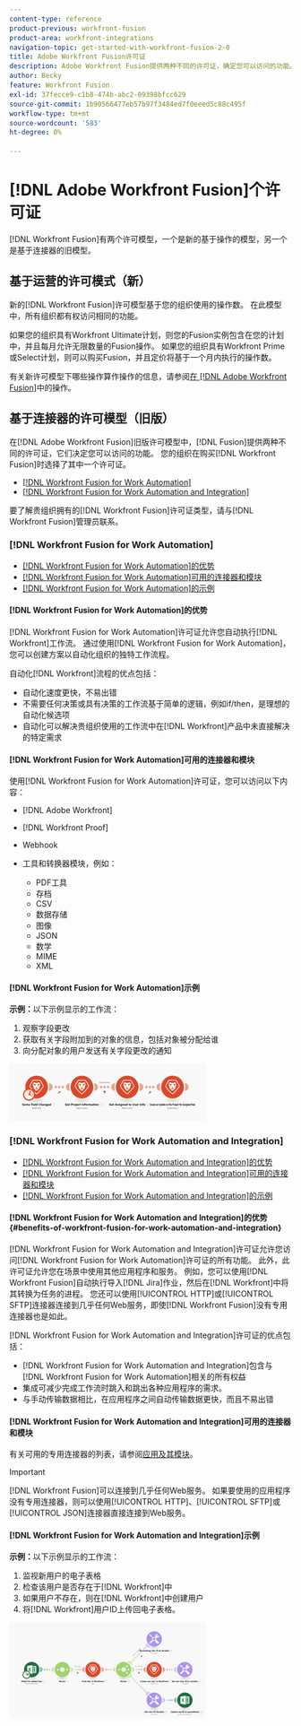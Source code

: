 ```yaml
---
content-type: reference
product-previous: workfront-fusion
product-area: workfront-integrations
navigation-topic: get-started-with-workfront-fusion-2-0
title: Adobe Workfront Fusion许可证
description: Adobe Workfront Fusion提供两种不同的许可证，确定您可以访问的功能。 您的组织在购买Workfront Fusion时选择了其中一个许可证。
author: Becky
feature: Workfront Fusion
exl-id: 37fecce9-c1b8-474b-abc2-09398bfcc629
source-git-commit: 1b90566477eb57b97f3484ed7f0eeed5c88c495f
workflow-type: tm+mt
source-wordcount: '583'
ht-degree: 0%

---
```


# [!DNL Adobe Workfront Fusion]个许可证

[!DNL Workfront Fusion]有两个许可模型，一个是新的基于操作的模型，另一个是基于连接器的旧模型。

## 基于运营的许可模式（新）

新的[!DNL Workfront Fusion]许可模型基于您的组织使用的操作数。 在此模型中，所有组织都有权访问相同的功能。

如果您的组织具有Workfront Ultimate计划，则您的Fusion实例包含在您的计划中，并且每月允许无限数量的Fusion操作。 如果您的组织具有Workfront Prime或Select计划，则可以购买Fusion，并且定价将基于一个月内执行的操作数。

有关新许可模型下哪些操作算作操作的信息，请参阅[在 [!DNL Adobe Workfront Fusion]](/help/quicksilver/workfront-fusion/get-started/operations-in-workfront-fusion.md)中的操作。

## 基于连接器的许可模型（旧版）

在[!DNL Adobe Workfront Fusion]旧版许可模型中，[!DNL Fusion]提供两种不同的许可证，它们决定您可以访问的功能。 您的组织在购买[!DNL Workfront Fusion]时选择了其中一个许可证。

* [[!DNL Workfront Fusion for Work Automation]](#workfront-fusion-for-work-automation)
* [[!DNL Workfront Fusion for Work Automation and Integration]](#workfront-fusion-for-work-automation-and-integration)

要了解贵组织拥有的[!DNL Workfront Fusion]许可证类型，请与[!DNL Workfront Fusion]管理员联系。

### [!DNL Workfront Fusion for Work Automation]

* [ [!DNL Workfront Fusion for Work Automation]的优势](#benefits-of-workfront-fusion-for-work-automation)
* [ [!DNL Workfront Fusion for Work Automation]可用的连接器和模块](#connectors-and-modules-available-for-workfront-fusion-for-work-automation)
* [ [!DNL Workfront Fusion for Work Automation]的示例](#example-of-workfront-fusion-for-work-automation)

#### [!DNL Workfront Fusion for Work Automation]的优势

[!DNL Workfront Fusion for Work Automation]许可证允许您自动执行[!DNL Workfront]工作流。 通过使用[!DNL Workfront Fusion for Work Automation]，您可以创建方案以自动化组织的独特工作流程。

自动化[!DNL Workfront]流程的优点包括：

* 自动化速度更快，不易出错
* 不需要任何决策或具有决策的工作流基于简单的逻辑，例如if/then，是理想的自动化候选项
* 自动化可以解决贵组织使用的工作流中在[!DNL Workfront]产品中未直接解决的特定需求

#### [!DNL Workfront Fusion for Work Automation]可用的连接器和模块

使用[!DNL Workfront Fusion for Work Automation]许可证，您可以访问以下内容：

* [!DNL Adobe Workfront]
* [!DNL Workfront Proof]
* Webhook
* 工具和转换器模块，例如：

   * PDF工具
   * 存档
   * CSV
   * 数据存储
   * 图像
   * JSON
   * 数学
   * MIME
   * XML

#### [!DNL Workfront Fusion for Work Automation]示例

**示例：**&#x200B;以下示例显示的工作流：

1. 观察字段更改
1. 获取有关字段附加到的对象的信息，包括对象被分配给谁
1. 向分配对象的用户发送有关字段更改的通知

![](assets/fusion-template-example-350x102.png)

### [!DNL Workfront Fusion for Work Automation and Integration]

* [ [!DNL Workfront Fusion for Work Automation and Integration]的优势](#benefits-of-workfront-fusion-for-work-automation-and-integration)
* [ [!DNL Workfront Fusion for Work Automation and Integration]可用的连接器和模块](#connectors-and-modules-available-for-workfront-fusion-for-work-automation-and-integration)
* [ [!DNL Workfront Fusion for Work Automation and Integration]的示例](#example-of-workfront-fusion-for-work-automation-and-integration)

#### [!DNL Workfront Fusion for Work Automation and Integration]的优势 {#benefits-of-workfront-fusion-for-work-automation-and-integration}

[!DNL Workfront Fusion for Work Automation and Integration]许可证允许您访问[!DNL Workfront Fusion for Work Automation]许可证的所有功能。 此外，此许可证允许您在场景中使用其他应用程序和服务。 例如，您可以使用[!DNL Workfront Fusion]自动执行导入[!DNL Jira]作业，然后在[!DNL Workfront]中将其转换为任务的进程。 您还可以使用[!UICONTROL HTTP]或[!UICONTROL SFTP]连接器连接到几乎任何Web服务，即使[!DNL Workfront Fusion]没有专用连接器也是如此。

[!DNL Workfront Fusion for Work Automation and Integration]许可证的优点包括：

* [!DNL Workfront Fusion for Work Automation and Integration]包含与[!DNL Workfront Fusion for Work Automation]相关的所有权益
* 集成可减少完成工作流时跳入和跳出各种应用程序的需求。
* 与手动传输数据相比，在应用程序之间自动传输数据更快，而且不易出错

#### [!DNL Workfront Fusion for Work Automation and Integration]可用的连接器和模块

有关可用的专用连接器的列表，请参阅[应用及其模块](../../workfront-fusion/apps-and-their-modules/apps-and-their-modules.md)。

>[!IMPORTANT]
>
>[!DNL Workfront Fusion]可以连接到几乎任何Web服务。 如果要使用的应用程序没有专用连接器，则可以使用[!UICONTROL HTTP]、[!UICONTROL SFTP]或[!UICONTROL JSON]连接器直接连接到Web服务。

#### [!DNL Workfront Fusion for Work Automation and Integration]示例

**示例：**&#x200B;以下示例显示的工作流：

1. 监视新用户的电子表格
1. 检查该用户是否存在于[!DNL Workfront]中
1. 如果用户不存在，则在[!DNL Workfront]中创建用户
1. 将[!DNL Workfront]用户ID上传回电子表格。

![](assets/fusion-integration-example--350x171.png)
